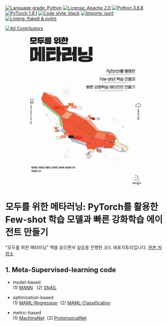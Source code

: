 [![Language grade: Python](https://img.shields.io/lgtm/grade/python/g/dongminlee94/meta-learning-for-everyone.svg?logo=lgtm&logoWidth=18)](https://lgtm.com/projects/g/dongminlee94/meta-learning-for-everyone/context:python)
[![License: Apache 2.0](https://img.shields.io/badge/license-Apache--2.0-green.svg)](https://opensource.org/licenses/Apache-2.0)
[![Python 3.8.8](https://img.shields.io/badge/python-3.8.8-blue.svg)](https://www.python.org/downloads/release/python-388/)
[![PyTorch 1.9.1](https://img.shields.io/badge/pytorch-1.9.1-red.svg)](https://pytorch.org/blog/pytorch-1.9-released/)
[![Code style: black](https://img.shields.io/badge/code%20style-black-000000.svg)](https://github.com/psf/black)
[![Imports: isort](https://img.shields.io/badge/imports-isort-white)](https://pycqa.github.io/isort/)
[![Linting: flake8 & pylint](https://img.shields.io/badge/linting-flake8%20%26%20pylint-deepblue)](https://pypi.org/project/pytest-pylint/)
<!-- ALL-CONTRIBUTORS-BADGE:START - Do not remove or modify this section -->
[![All Contributors](https://img.shields.io/badge/all_contributors-4-orange.svg?style=flat-square)](#contributors-)
<!-- ALL-CONTRIBUTORS-BADGE:END -->

<p align="center">
  <img src='img/cover.jpeg' width="400" />
</p>

# 모두를 위한 메타러닝: PyTorch를 활용한 Few-shot 학습 모델과 빠른 강화학습 에이전트 만들기

"모두를 위한 메타러닝" 책을 읽으면서 실습을 진행한 코드 레포지토리입니다.
[원본 저장소](https://github.com/dongminlee94/meta-learning-for-everyone)


<h2>1. Meta-Supervised-learning code</h2>

- model-based </br>
(1) [MANN](https://github.com/ChoiDae1/Meta-learning-Study/blob/main/src/meta_sl/model-based/mann_my.ipynb) &nbsp;&nbsp;(2) [SNAIL](https://github.com/ChoiDae1/Meta-learning-Study/blob/main/src/meta_sl/model-based/snail_my.ipynb)

- optimization-based</br>
(1) [MAML-Regression](https://github.com/ChoiDae1/Meta-learning-Study/blob/main/src/meta_sl/opt-based/maml_regression_my.ipynb)&nbsp;&nbsp;(2) [MAML-Classification](
https://github.com/ChoiDae1/Meta-learning-Study/blob/main/src/meta_sl/opt-based/maml_classification_my.ipynb)

- metric-based</br>
(1) [MachingNet](https://github.com/ChoiDae1/Meta-learning-Study/blob/main/src/meta_sl/metric-based/matching_network_my.ipynb)&nbsp;&nbsp;(2) [PrototypicalNet](
https://github.com/ChoiDae1/Meta-learning-Study/blob/main/src/meta_sl/metric-based/prototypical_network_my.ipynb)

